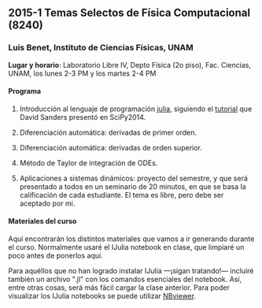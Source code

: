 ## 2015-1 Temas Selectos de Física Computacional (8240)

### Luis Benet, Instituto de Ciencias Físicas, UNAM

**Lugar y horario**:
Laboratorio Libre IV, Depto Física (2o piso), Fac. Ciencias, UNAM,
los lunes 2-3 PM y los martes 2-4 PM

#### Programa

1. Introducción al lenguaje de programación [julia](http://julialang.org),
siguiendo el [tutorial](https://github.com/dpsanders/scipy_2014_julia) que David Sanders
presentó en SciPy2014.

2. Diferenciación automática: derivadas de primer orden.

3. Diferenciación automática: derivadas de orden superior.

4. Método de Taylor de integración de ODEs.

5. Aplicaciones a sistemas dinámicos: proyecto del semestre, y que será presentado a todos
en un seminario de 20 minutos, en que se basa la calificación de cada estudiante. El tema es
libre, pero debe ser aceptado por mi.

#### Materiales del curso

Aquí encontrarán los distintos materiales que vamos a ir generando durante el curso.
Normalmente usaré el IJulia notebook en clase, que limpiaré un poco antes de ponerlos aquí.

Para aquéllos que no han logrado instalar IJulia —¡sigan tratando!— incluiré también un
archivo ".jl" con los comandos esenciales del notebook. Así, entre otras cosas, será
más fácil cargar la clase anterior. Para poder visualizar los IJulia notebooks se puede
utilizar [NBviewer][1].

[1]: http://nbviewer.ipython.org/github/lbenet/TemasSelectosFisComp1/tree/master/

